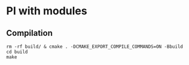 # PI with modules

## Compilation

```
rm -rf build/ & cmake . -DCMAKE_EXPORT_COMPILE_COMMANDS=ON -Bbuild
cd build
make
```

